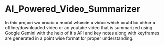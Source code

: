 # AI_Powered_Video_Summarizer
In this project we create a model wherein a video which could be either a offline/downloaded video or an youtube video that is summarized using Google Gemini with the help of it's API and key notes along with keyframes are generated in a point wise format for proper understanding.
